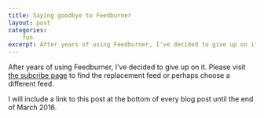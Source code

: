 ```yaml
---
title: Saying goodbye to Feedburner
layout: post
categories:
    fun
excerpt: After years of using Feedburner, I've decided to give up on it.
---
```

After years of using Feedburner, I've decided to give up on it. Please visit <a href="/subscribe/">the subcribe page</a> to find the replacement feed or perhaps choose a different feed. 

I will include a link to this post at the bottom of every blog post until the end of March 2016.
